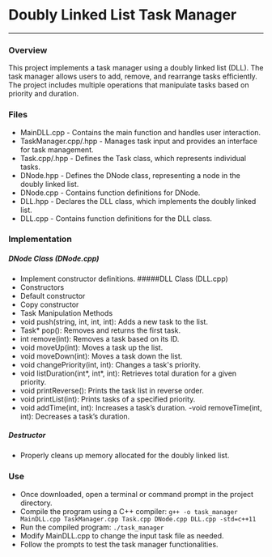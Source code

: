# Doubly Linked List Task Manager
---
### Overview
This project implements a task manager using a doubly linked list (DLL). The task manager allows users to add, remove, and rearrange tasks efficiently. The project includes multiple operations that manipulate tasks based on priority and duration.

### Files
- MainDLL.cpp - Contains the main function and handles user interaction.
- TaskManager.cpp/.hpp - Manages task input and provides an interface for task management.
- Task.cpp/.hpp - Defines the Task class, which represents individual tasks.
- DNode.hpp - Defines the DNode class, representing a node in the doubly linked list.
- DNode.cpp - Contains function definitions for DNode.
- DLL.hpp - Declares the DLL class, which implements the doubly linked list.
- DLL.cpp - Contains function definitions for the DLL class.

### Implementation
##### DNode Class (DNode.cpp)
- Implement constructor definitions.
#####DLL Class (DLL.cpp)
- Constructors
- Default constructor
- Copy constructor
- Task Manipulation Methods
- void push(string, int, int, int): Adds a new task to the list.
- Task* pop(): Removes and returns the first task.
- int remove(int): Removes a task based on its ID.
- void moveUp(int): Moves a task up the list.
- void moveDown(int): Moves a task down the list.
- void changePriority(int, int): Changes a task's priority.
- void listDuration(int*, int*, int): Retrieves total duration for a given priority.
- void printReverse(): Prints the task list in reverse order.
- void printList(int): Prints tasks of a specified priority.
- void addTime(int, int): Increases a task’s duration.
 -void removeTime(int, int): Decreases a task’s duration.
##### Destructor
- Properly cleans up memory allocated for the doubly linked list.

### Use
- Once downloaded, open a terminal or command prompt in the project directory.
- Compile the program using a C++ compiler:
  `g++ -o task_manager MainDLL.cpp TaskManager.cpp Task.cpp DNode.cpp DLL.cpp -std=c++11`
- Run the compiled program:
  `./task_manager`
- Modify MainDLL.cpp to change the input task file as needed.
- Follow the prompts to test the task manager functionalities.
